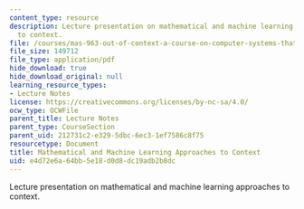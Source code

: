 ```yaml
---
content_type: resource
description: Lecture presentation on mathematical and machine learning approaches
  to context.
file: /courses/mas-963-out-of-context-a-course-on-computer-systems-that-adapt-to-and-learn-from-context-fall-2001/e4d72e6a64bb5e18d0d8dc19adb2b8dc_sld0012.pdf
file_size: 149712
file_type: application/pdf
hide_download: true
hide_download_original: null
learning_resource_types:
- Lecture Notes
license: https://creativecommons.org/licenses/by-nc-sa/4.0/
ocw_type: OCWFile
parent_title: Lecture Notes
parent_type: CourseSection
parent_uid: 212731c2-e329-5dbc-6ec3-1ef7586c8f75
resourcetype: Document
title: Mathematical and Machine Learning Approaches to Context
uid: e4d72e6a-64bb-5e18-d0d8-dc19adb2b8dc
---
```

Lecture presentation on mathematical and machine learning approaches to context.